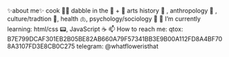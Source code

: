✨about me✨
cook 👨‍🍳 
dabble in the 🎵 + 🎨 arts
history 🧐 , anthropology 🗿 , culture/tradtion 📿, health 🫁, psychology/sociology 🧠
🌱 I’m currently learning:
html/css 📟, JavaScript ☕
📫 How to reach me:
qtox: B7E799DCAF301EB2B05BE82AB660A79F57341BB3E9B00A112FD8A4BF708A3107FD3E8CB0C275
telegram: @whatfloweristhat

<!---
9bitbin/9bitbin is a ✨ special ✨ repository because its `README.md` (this file) appears on your GitHub profile.
You can click the Preview link to take a look at your changes.
--->
